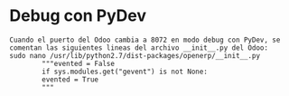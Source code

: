 # Debug con PyDev

    Cuando el puerto del Odoo cambia a 8072 en modo debug con PyDev, se comentan las siguientes lineas del archivo __init__.py del Odoo:
    sudo nano /usr/lib/python2.7/dist-packages/openerp/__init__.py
            """evented = False
            if sys.modules.get("gevent") is not None:
            evented = True
            """
